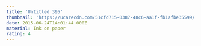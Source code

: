 ```yaml
---
title: 'Untitled 395'
thumbnail: 'https://ucarecdn.com/51cfd715-0387-48c6-aa1f-fb1afbe35599/'
date: 2015-06-24T14:01:44.000Z
material: Ink on paper
rating: 4
---
```

